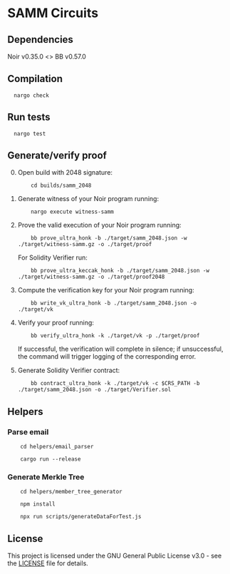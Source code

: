 # SAMM Circuits

## Dependencies

Noir v0.35.0 <> BB v0.57.0

## Compilation

```
  nargo check
```

## Run tests

```
  nargo test
```

## Generate/verify proof
0. Open build with 2048 signature:
    ```
        cd builds/samm_2048
    ```

1. Generate witness of your Noir program running:
    ```
        nargo execute witness-samm
    ```

2. Prove the valid execution of your Noir program running:
    ```
        bb prove_ultra_honk -b ./target/samm_2048.json -w ./target/witness-samm.gz -o ./target/proof
    ```
    For Solidity Verifier run:
    ```
        bb prove_ultra_keccak_honk -b ./target/samm_2048.json -w ./target/witness-samm.gz -o ./target/proof2048
    ```

3. Compute the verification key for your Noir program running:
    ```
        bb write_vk_ultra_honk -b ./target/samm_2048.json -o ./target/vk
    ```

4. Verify your proof running:
    ```
        bb verify_ultra_honk -k ./target/vk -p ./target/proof
    ```
    If successful, the verification will complete in silence; if unsuccessful, the command will trigger logging of the corresponding error.

5. Generate Solidity Verifier contract:
    ```
        bb contract_ultra_honk -k ./target/vk -c $CRS_PATH -b ./target/samm_2048.json -o ./target/Verifier.sol
    ```

## Helpers

### Parse email

``` 
    cd helpers/email_parser
```

```
    cargo run --release
```

### Generate Merkle Tree

``` 
    cd helpers/member_tree_generator
```

```
    npm install
```

```
    npx run scripts/generateDataForTest.js
```

## License

This project is licensed under the GNU General Public License v3.0 - see the [LICENSE](LICENSE) file for details.